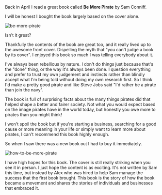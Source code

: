 Back in April I read a great book called **Be More Pirate** by Sam Conniff.

I will be honest I bought the book largely based on the cover alone.

![be-more-pirate](https://images.squarespace-cdn.com/content/v1/5a82fe8132601efb6c80a467/1554105586200-BEPZP5S01S8MLBASCQBH/BeMorePirate_3.jpg?format=1000w)

Isn't it great?

Thankfully the contents of the book are great too, and it really lived up to the awesome front cover. Dispelling the
myth that "you can't judge a book by its cover". I enjoyed this book so much I was telling everybody about it.

I've always been rebellious by nature. I don't do things just because that's the "done" thing, or the way it's always
been done.  I question everything and prefer to trust my own judgement and instincts rather than blindly accept what I'm being told
without doing my own research first. So I think I'd make a pretty good pirate and like Steve Jobs said "I'd rather be a
pirate than join the navy".

The book is full of surprising facts about the many things pirates did that helped shape a better and fairer society.
Not what you would expect based on the image pirates have in the world today, but honestly you owe more to pirates than
you might think!

I won't spoil the book but if you're starting a business, searching for a good cause or more meaning in your life or
simply want to learn more about pirates, I can't recommend this book highly enough.

So when I saw there was a new book out I had to buy it immediately.

![how-to-be-more-pirate](https://images.squarespace-cdn.com/content/v1/5a82fe8132601efb6c80a467/1601843163239-ZYI6HDYB0ZFX13AYTJXO/HTBMPPage3+%281%29.jpg?format=1000w)

I have high hopes for this book.  The cover is still really striking when you see it in person.  I just hope the content
is as exciting.  It's not written by Sam this time, but instead by Alex who was hired to help Sam manage the success 
that the first book brought.  This book is the story of how the book became a movement and shares the stories of 
individuals and businesses that embraced it.

